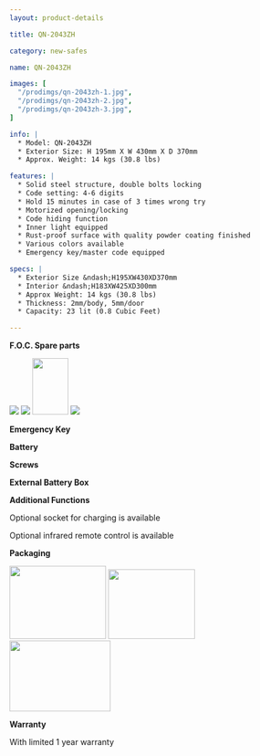 ```yaml
---
layout: product-details

title: QN-2043ZH

category: new-safes

name: QN-2043ZH

images: [
  "/prodimgs/qn-2043zh-1.jpg",
  "/prodimgs/qn-2043zh-2.jpg",
  "/prodimgs/qn-2043zh-3.jpg",
]

info: |
  * Model: QN-2043ZH
  * Exterior Size: H 195mm X W 430mm X D 370mm
  * Approx. Weight: 14 kgs (30.8 lbs)

features: |
  * Solid steel structure, double bolts locking
  * Code setting: 4-6 digits
  * Hold 15 minutes in case of 3 times wrong try
  * Motorized opening/locking
  * Code hiding function
  * Inner light equipped
  * Rust-proof surface with quality powder coating finished
  * Various colors available
  * Emergency key/master code equipped

specs: |
  * Exterior Size &ndash;H195XW430XD370mm
  * Interior &ndash;H183XW425XD300mm
  * Approx Weight: 14 kgs (30.8 lbs)
  * Thickness: 2mm/body, 5mm/door
  * Capacity: 23 lit (0.8 Cubic Feet)

---
```


**F.O.C. Spare parts**

<img src="{PRODIMGS}/prodimgs/qn-2043zh-4.jpg" />

<img src="{PRODIMGS}/prodimgs/qn-2043zh-5.jpg" />

<img alt="" src="{PRODIMGS}/prodimgs/qn-2043zh-6.jpg" style="width: 63px; height: 99px;" />

<img src="{PRODIMGS}/prodimgs/qn-2043zh-7.jpg" />

**Emergency Key**

**Battery**

**Screws**

**External Battery Box**

**Additional Functions**

Optional socket for charging is available

Optional infrared remote control is available

**Packaging**

<img height="155" src="{PRODIMGS}/prodimgs/qn-2043zh-8.jpg" style="width: 169px; height: 128px" width="221" />

<img height="144" src="{PRODIMGS}/prodimgs/qn-2043zh-9.jpg" style="width: 152px; height: 122px" width="183" />

<img height="124" src="{PRODIMGS}/prodimgs/qn-2043zh-10.jpg" style="width: 177px; height: 124px" width="205" />

**Warranty**

With limited 1 year warranty
